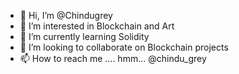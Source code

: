 - 👋 Hi, I’m @Chindugrey
- 👀 I’m interested in Blockchain and Art
- 🌱 I’m currently learning Solidity
- 💞️ I’m looking to collaborate on Blockchain projects
- 📫 How to reach me .... hmm... @chindu_grey <discord>

<!---
Chindugrey/Chindugrey is a ✨ special ✨ repository because its `README.md` (this file) appears on your GitHub profile.
You can click the Preview link to take a look at your changes.
--->
